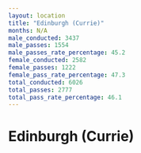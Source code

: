 ```yaml
---
layout: location
title: "Edinburgh (Currie)"
months: N/A
male_conducted: 3437
male_passes: 1554
male_passes_rate_percentage: 45.2
female_conducted: 2582
female_passes: 1222
female_pass_rate_percentage: 47.3
total_conducted: 6026
total_passes: 2777
total_pass_rate_percentage: 46.1
---
```


# Edinburgh (Currie)

